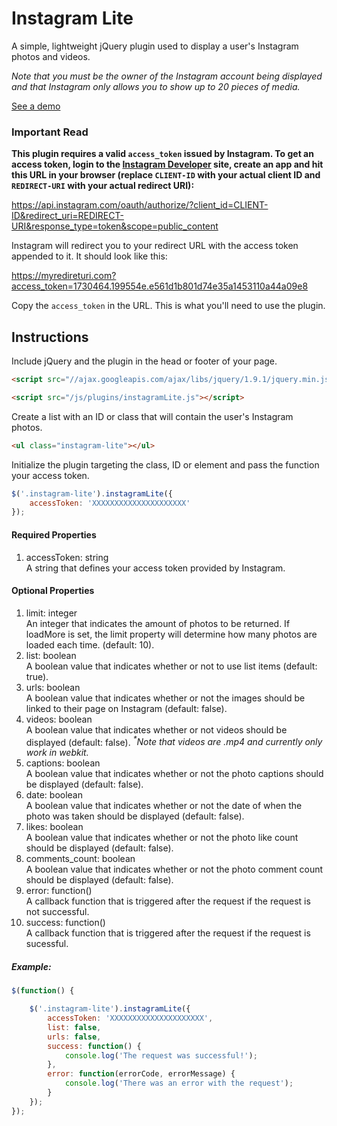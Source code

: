 # Instagram Lite

A simple, lightweight jQuery plugin used to display a user's Instagram photos and videos.

*Note that you must be the owner of the Instagram account being displayed and that Instagram only allows you to show up to 20 pieces of media.*

<a href="http://michael-lynch.github.io/instagram-lite/" target="_blank">See a demo</a>

### Important Read

**This plugin requires a valid `access_token` issued by Instagram. To get an access token, login to the [Instagram Developer](https://www.instagram.com/developer/) site, create an app and hit this URL in your browser (replace `CLIENT-ID` with your actual client ID and `REDIRECT-URI` with your actual redirect URI):**

https://api.instagram.com/oauth/authorize/?client_id=CLIENT-ID&redirect_uri=REDIRECT-URI&response_type=token&scope=public_content

Instagram will redirect you to your redirect URL with the access token appended to it. It should look like this:

https://myredireturi.com?access_token=1730464.199554e.e561d1b801d74e35a1453110a44a09e8

Copy the `access_token` in the URL. This is what you'll need to use the plugin.

## Instructions

Include jQuery and the plugin in the head or footer of your page.

```html
<script src="//ajax.googleapis.com/ajax/libs/jquery/1.9.1/jquery.min.js"></script>

<script src="/js/plugins/instagramLite.js"></script>
```

Create a list with an ID or class that will contain the user's Instagram photos.

```html
<ul class="instagram-lite"></ul>
```

Initialize the plugin targeting the class, ID or element and pass the function your access token.

```js
$('.instagram-lite').instagramLite({
	accessToken: 'XXXXXXXXXXXXXXXXXXXXX'
});
```

#### Required Properties

<ol>

<li>
accessToken: string
<br />A string that defines your access token provided by Instagram.
</li>

</ol>

#### Optional Properties

<ol>

<li>limit: integer
<br />An integer that indicates the amount of photos to be returned. If loadMore is set, the limit property will determine how many photos are loaded each time. (default: 10).
</li>

<li>list: boolean
<br />A boolean value that indicates whether or not to use list items (default: true).
</li>

<li>urls: boolean
<br />A boolean value that indicates whether or not the images should be linked to their page on Instagram (default: false).
</li>

<li>videos: boolean
<br />A boolean value that indicates whether or not videos should be displayed (default: false). <em><sup>*</sup>Note that videos are .mp4 and currently only work in webkit.</em>
</li>

<li>captions: boolean
<br />A boolean value that indicates whether or not the photo captions should be displayed (default: false).
</li>

<li>date: boolean
<br />A boolean value that indicates whether or not the date of when the photo was taken should be displayed (default: false).
</li>

<li>likes: boolean
<br />A boolean value that indicates whether or not the photo like count should be displayed (default: false).
</li>

<li>comments_count: boolean
<br />A boolean value that indicates whether or not the photo comment count should be displayed (default: false).
</li>

<li>error: function()
<br />A callback function that is triggered after the request if the request is not successful.
</li>

<li>success: function()
<br />A callback function that is triggered after the request if the request is sucessful.
</li>

</ol>

##### Example:

```js
$(function() {

	$('.instagram-lite').instagramLite({
		accessToken: 'XXXXXXXXXXXXXXXXXXXXX',
		list: false,
		urls: false,
		success: function() {
			console.log('The request was successful!');
		},
		error: function(errorCode, errorMessage) {
			console.log('There was an error with the request');
		}
	});
});
```		
